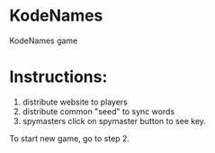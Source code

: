 # KodeNames
KodeNames game

# Instructions:
1. distribute website to players
2. distribute common "seed" to sync words
3. spymasters click on spymaster button to see key. 

To start new game, go to step 2.

